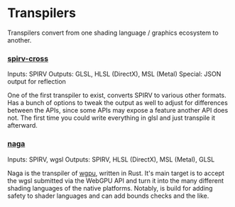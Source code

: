 # Transpilers

Transpilers convert from one shading language / graphics ecosystem to another. 

### [spirv-cross](https://github.com/KhronosGroup/SPIRV-Cross)
Inputs: SPIRV
Outputs: GLSL, HLSL (DirectX), MSL (Metal)
Special: JSON output for reflection

One of the first transpiler to exist, converts SPIRV to various other formats. Has a bunch of options to tweak the output as well to adjust for differences between the APIs, since some APIs may expose a feature another API does not. The first time you could write everything in glsl and just transpile it afterward.

### [naga](https://github.com/gfx-rs/wgpu/tree/trunk/naga)
Inputs: SPIRV, wgsl
Outputs: SPIRV, HLSL (DirectX), MSL (Metal), GLSL

Naga is the transpiler of [wgpu](https://github.com/gfx-rs/wgpu), written in Rust. It's main target is to accept the wgsl submitted via the WebGPU API and turn it into the many different shading languages of the native platforms. Notably, is build for adding safety to shader languages and can add bounds checks and the like.
